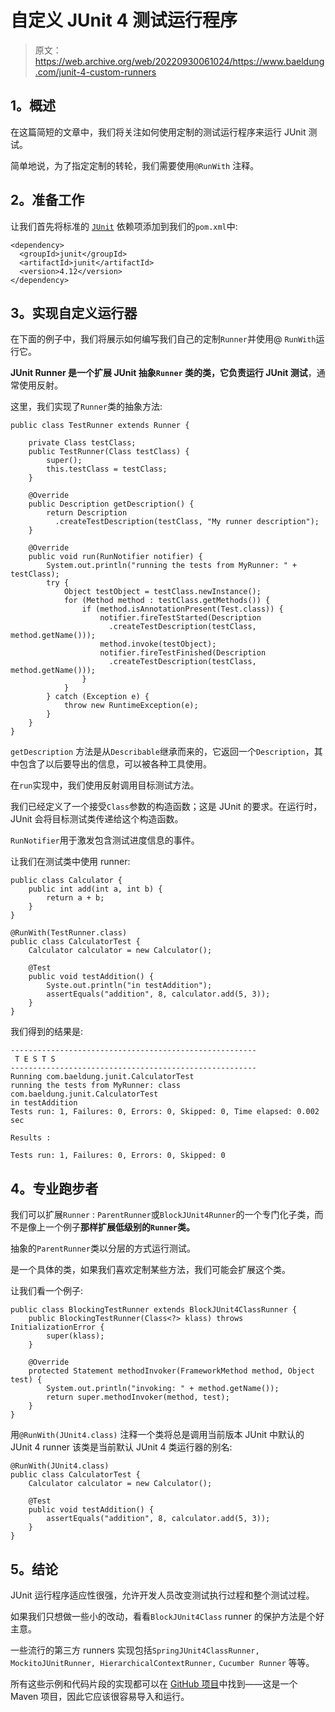 # 自定义 JUnit 4 测试运行程序

> 原文：<https://web.archive.org/web/20220930061024/https://www.baeldung.com/junit-4-custom-runners>

## 1。概述

在这篇简短的文章中，我们将关注如何使用定制的测试运行程序来运行 JUnit 测试。

简单地说，为了指定定制的转轮，我们需要使用`@RunWith` 注释。

## 2。准备工作

让我们首先将标准的 [`JUnit`](https://web.archive.org/web/20221128040443/https://search.maven.org/classic/#search%7Cga%7C1%7Cg%3A%22junit%22) 依赖项添加到我们的`pom.xml`中:

```
<dependency>
  <groupId>junit</groupId>
  <artifactId>junit</artifactId>
  <version>4.12</version>  
</dependency>
```

## 3。实现自定义运行器

在下面的例子中，我们将展示如何编写我们自己的定制`Runner`并使用@ `RunWith`运行它。

**JUnit Runner 是一个扩展 JUnit 抽象`Runner` 类的类，它负责运行 JUnit 测试**，通常使用反射。

这里，我们实现了`Runner`类的抽象方法:

```
public class TestRunner extends Runner {

    private Class testClass;
    public TestRunner(Class testClass) {
        super();
        this.testClass = testClass;
    }

    @Override
    public Description getDescription() {
        return Description
          .createTestDescription(testClass, "My runner description");
    }

    @Override
    public void run(RunNotifier notifier) {
        System.out.println("running the tests from MyRunner: " + testClass);
        try {
            Object testObject = testClass.newInstance();
            for (Method method : testClass.getMethods()) {
                if (method.isAnnotationPresent(Test.class)) {
                    notifier.fireTestStarted(Description
                      .createTestDescription(testClass, method.getName()));
                    method.invoke(testObject);
                    notifier.fireTestFinished(Description
                      .createTestDescription(testClass, method.getName()));
                }
            }
        } catch (Exception e) {
            throw new RuntimeException(e);
        }
    }
}
```

`getDescription` 方法是从`Describable`继承而来的，它返回一个`Description`，其中包含了以后要导出的信息，可以被各种工具使用。

在`run`实现中，我们使用反射调用目标测试方法。

我们已经定义了一个接受`Class`参数的构造函数；这是 JUnit 的要求。在运行时，JUnit 会将目标测试类传递给这个构造函数。

`RunNotifier`用于激发包含测试进度信息的事件。

让我们在测试类中使用 runner:

```
public class Calculator {
    public int add(int a, int b) {
        return a + b;
    }
}

@RunWith(TestRunner.class)
public class CalculatorTest {
    Calculator calculator = new Calculator();

    @Test
    public void testAddition() {
        Syste.out.println("in testAddition");
        assertEquals("addition", 8, calculator.add(5, 3));
    }
}
```

我们得到的结果是:

```
-------------------------------------------------------
 T E S T S
-------------------------------------------------------
Running com.baeldung.junit.CalculatorTest
running the tests from MyRunner: class com.baeldung.junit.CalculatorTest
in testAddition
Tests run: 1, Failures: 0, Errors: 0, Skipped: 0, Time elapsed: 0.002 sec

Results :

Tests run: 1, Failures: 0, Errors: 0, Skipped: 0
```

## 4。专业跑步者

我们可以扩展`Runner` : `ParentRunner`或`BlockJUnit4Runner`的一个专门化子类，而不是像上一个例子**那样扩展低级别的`Runner`类。**

抽象的`ParentRunner`类以分层的方式运行测试。

是一个具体的类，如果我们喜欢定制某些方法，我们可能会扩展这个类。

让我们看一个例子:

```
public class BlockingTestRunner extends BlockJUnit4ClassRunner {
    public BlockingTestRunner(Class<?> klass) throws InitializationError {
        super(klass);
    }

    @Override
    protected Statement methodInvoker(FrameworkMethod method, Object test) {
        System.out.println("invoking: " + method.getName());
        return super.methodInvoker(method, test);
    }
}
```

用`@RunWith(JUnit4.class)` 注释一个类将总是调用当前版本 JUnit 中默认的 JUnit 4 runner 该类是当前默认 JUnit 4 类运行器的别名:

```
@RunWith(JUnit4.class)
public class CalculatorTest {
    Calculator calculator = new Calculator();

    @Test
    public void testAddition() {
        assertEquals("addition", 8, calculator.add(5, 3));
    }
}
```

## 5。结论

JUnit 运行程序适应性很强，允许开发人员改变测试执行过程和整个测试过程。

如果我们只想做一些小的改动，看看`BlockJUnit4Class` runner 的保护方法是个好主意。

一些流行的第三方 runners 实现包括`SpringJUnit4ClassRunner, MockitoJUnitRunner, HierarchicalContextRunner,` `Cucumber Runner` 等等。

所有这些示例和代码片段的实现都可以在 [GitHub 项目](https://web.archive.org/web/20221128040443/https://github.com/eugenp/tutorials/tree/master/testing-modules/junit-4)中找到——这是一个 Maven 项目，因此它应该很容易导入和运行。